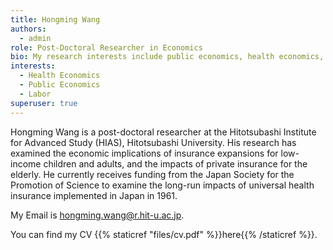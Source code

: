 ```yaml
---
title: Hongming Wang
authors:
  - admin
role: Post-Doctoral Researcher in Economics
bio: My research interests include public economics, health economics, and labor.
interests:
  - Health Economics
  - Public Economics
  - Labor
superuser: true
---
```

Hongming Wang is a post-doctoral researcher at the Hitotsubashi Institute for Advanced Study (HIAS), Hitotsubashi University. His research has examined the economic implications of insurance expansions for low-income children and adults, and the impacts of private insurance for the elderly. He currently receives funding from the Japan Society for the Promotion of Science to examine the long-run impacts of universal health insurance implemented in Japan in 1961.

My Email is hongming.wang@r.hit-u.ac.jp. 

You can find my CV {{% staticref "files/cv.pdf" %}}here{{% /staticref %}}.
